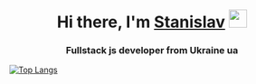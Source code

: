 <h1 align="center">Hi there, I'm <a href="https://www.linkedin.com/in/stanislav-h-812901233/" target="_blank">Stanislav</a> 
<img src="https://github.com/blackcater/blackcater/raw/main/images/Hi.gif" height="32"/></h1>
<h3 align="center">Fullstack js developer from Ukraine ua</h3>

[![Top Langs](https://github-readme-stats.vercel.app/api/top-langs/?username=Bad-Raider)](https://github.com/Bad-Raider/github-readme-stats)
